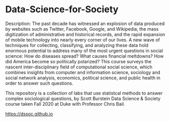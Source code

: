 # Data-Science-for-Society

Description:
The past decade has witnessed an explosion of data produced by websites such as Twitter, Facebook, Google, and Wikipedia, the mass digitization of administrative and historical records, and the rapid expansion of mobile technology into nearly every corner of our lives. A new wave of techniques for collecting, classifying, and analyzing these data hold enormous potential to address many of the most urgent questions in social science: How do diseases spread? What causes financial meltdowns? How did America become so politically polarized? This course surveys the nascent inter-disciplinary field of computational social science, which combines insights from computer and information science, sociology and social network analysis, economics, political science, and public health in order to answer such questions.

This repository is a collection of labs that use statistcal methods to answer complex sociological questions, by Scott Burstein
Data Science & Society course taken Fall 2020 at Duke with Professor Chris Bail.

https://dssoc.github.io
